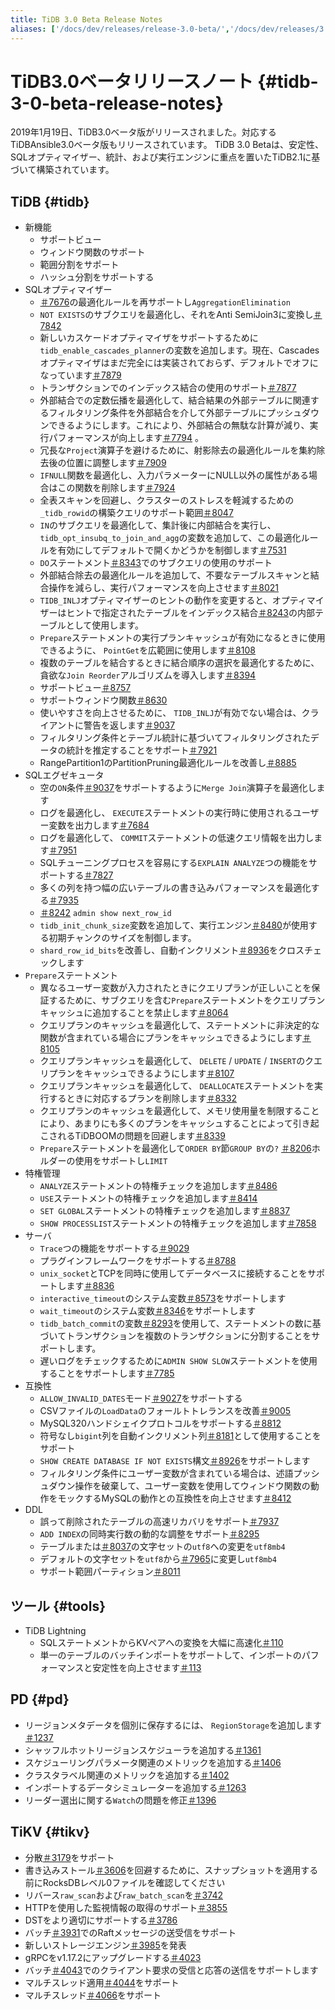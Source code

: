 ```yaml
---
title: TiDB 3.0 Beta Release Notes
aliases: ['/docs/dev/releases/release-3.0-beta/','/docs/dev/releases/3.0beta/']
---
```


# TiDB3.0ベータリリースノート {#tidb-3-0-beta-release-notes}

2019年1月19日、TiDB3.0ベータ版がリリースされました。対応するTiDBAnsible3.0ベータ版もリリースされています。 TiDB 3.0 Betaは、安定性、SQLオプティマイザー、統計、および実行エンジンに重点を置いたTiDB2.1に基づいて構築されています。

## TiDB {#tidb}

-   新機能
    -   サポートビュー
    -   ウィンドウ関数のサポート
    -   範囲分割をサポート
    -   ハッシュ分割をサポートする
-   SQLオプティマイザー
    -   [＃7676](https://github.com/pingcap/tidb/pull/7676)の最適化ルールを再サポートし`AggregationElimination`
    -   `NOT EXISTS`のサブクエリを最適化し、それをAnti SemiJoin3に変換し[＃7842](https://github.com/pingcap/tidb/pull/7842)
    -   新しいカスケードオプティマイザをサポートするために`tidb_enable_cascades_planner`の変数を追加します。現在、Cascadesオプティマイザはまだ完全には実装されておらず、デフォルトでオフになっています[＃7879](https://github.com/pingcap/tidb/pull/7879)
    -   トランザクションでのインデックス結合の使用のサポート[＃7877](https://github.com/pingcap/tidb/pull/7877)
    -   外部結合での定数伝播を最適化して、結合結果の外部テーブルに関連するフィルタリング条件を外部結合を介して外部テーブルにプッシュダウンできるようにします。これにより、外部結合の無駄な計算が減り、実行パフォーマンスが向上します[＃7794](https://github.com/pingcap/tidb/pull/7794) 。
    -   冗長な`Project`演算子を避けるために、射影除去の最適化ルールを集約除去後の位置に調整します[＃7909](https://github.com/pingcap/tidb/pull/7909)
    -   `IFNULL`関数を最適化し、入力パラメーターにNULL以外の属性がある場合はこの関数を削除します[＃7924](https://github.com/pingcap/tidb/pull/7924)
    -   全表スキャンを回避し、クラスターのストレスを軽減するための`_tidb_rowid`の構築クエリのサポート範囲[＃8047](https://github.com/pingcap/tidb/pull/8047)
    -   `IN`のサブクエリを最適化して、集計後に内部結合を実行し、 `tidb_opt_insubq_to_join_and_agg`の変数を追加して、この最適化ルールを有効にしてデフォルトで開くかどうかを制御します[＃7531](https://github.com/pingcap/tidb/pull/7531)
    -   `DO`ステートメント[＃8343](https://github.com/pingcap/tidb/pull/8343)でのサブクエリの使用のサポート
    -   外部結合除去の最適化ルールを追加して、不要なテーブルスキャンと結合操作を減らし、実行パフォーマンスを向上させます[＃8021](https://github.com/pingcap/tidb/pull/8021)
    -   `TIDB_INLJ`オプティマイザーのヒントの動作を変更すると、オプティマイザーはヒントで指定されたテーブルをインデックス結合[＃8243](https://github.com/pingcap/tidb/pull/8243)の内部テーブルとして使用します。
    -   `Prepare`ステートメントの実行プランキャッシュが有効になるときに使用できるように、 `PointGet`を広範囲に使用します[＃8108](https://github.com/pingcap/tidb/pull/8108)
    -   複数のテーブルを結合するときに結合順序の選択を最適化するために、貪欲な`Join Reorder`アルゴリズムを導入します[＃8394](https://github.com/pingcap/tidb/pull/8394)
    -   サポートビュー[＃8757](https://github.com/pingcap/tidb/pull/8757)
    -   サポートウィンドウ関数[＃8630](https://github.com/pingcap/tidb/pull/8630)
    -   使いやすさを向上させるために、 `TIDB_INLJ`が有効でない場合は、クライアントに警告を返します[＃9037](https://github.com/pingcap/tidb/pull/9037)
    -   フィルタリング条件とテーブル統計に基づいてフィルタリングされたデータの統計を推定することをサポート[＃7921](https://github.com/pingcap/tidb/pull/7921)
    -   RangePartition1のPartitionPruning最適化ルールを改善し[＃8885](https://github.com/pingcap/tidb/pull/8885)
-   SQLエグゼキュータ
    -   空の`ON`条件[＃9037](https://github.com/pingcap/tidb/pull/9037)をサポートするように`Merge Join`演算子を最適化します
    -   ログを最適化し、 `EXECUTE`ステートメントの実行時に使用されるユーザー変数を出力します[＃7684](https://github.com/pingcap/tidb/pull/7684)
    -   ログを最適化して、 `COMMIT`ステートメントの低速クエリ情報を出力します[＃7951](https://github.com/pingcap/tidb/pull/7951)
    -   SQLチューニングプロセスを容易にする`EXPLAIN ANALYZE`つの機能をサポートする[＃7827](https://github.com/pingcap/tidb/pull/7827)
    -   多くの列を持つ幅の広いテーブルの書き込みパフォーマンスを最適化する[＃7935](https://github.com/pingcap/tidb/pull/7935)
    -   [＃8242](https://github.com/pingcap/tidb/pull/8242) `admin show next_row_id`
    -   `tidb_init_chunk_size`変数を追加して、実行エンジン[＃8480](https://github.com/pingcap/tidb/pull/8480)が使用する初期チャンクのサイズを制御します。
    -   `shard_row_id_bits`を改善し、自動インクリメント[＃8936](https://github.com/pingcap/tidb/pull/8936)をクロスチェックします
-   `Prepare`ステートメント
    -   異なるユーザー変数が入力されたときにクエリプランが正しいことを保証するために、サブクエリを含む`Prepare`ステートメントをクエリプランキャッシュに追加することを禁止します[＃8064](https://github.com/pingcap/tidb/pull/8064)
    -   クエリプランのキャッシュを最適化して、ステートメントに非決定的な関数が含まれている場合にプランをキャッシュできるようにします[＃8105](https://github.com/pingcap/tidb/pull/8105)
    -   クエリプランキャッシュを最適化して、 `DELETE` / `UPDATE` / `INSERT`のクエリプランをキャッシュできるようにします[＃8107](https://github.com/pingcap/tidb/pull/8107)
    -   クエリプランキャッシュを最適化して、 `DEALLOCATE`ステートメントを実行するときに対応するプランを削除します[＃8332](https://github.com/pingcap/tidb/pull/8332)
    -   クエリプランのキャッシュを最適化して、メモリ使用量を制限することにより、あまりにも多くのプランをキャッシュすることによって引き起こされるTiDBOOMの問題を回避します[＃8339](https://github.com/pingcap/tidb/pull/8339)
    -   `Prepare`ステートメントを最適化して`ORDER BY`節`GROUP BY`の`?` [＃8206](https://github.com/pingcap/tidb/pull/8206)ホルダーの使用をサポートし`LIMIT`
-   特権管理
    -   `ANALYZE`ステートメントの特権チェックを追加します[＃8486](https://github.com/pingcap/tidb/pull/8486)
    -   `USE`ステートメントの特権チェックを追加します[＃8414](https://github.com/pingcap/tidb/pull/8418)
    -   `SET GLOBAL`ステートメントの特権チェックを追加します[＃8837](https://github.com/pingcap/tidb/pull/8837)
    -   `SHOW PROCESSLIST`ステートメントの特権チェックを追加します[＃7858](https://github.com/pingcap/tidb/pull/7858)
-   サーバ
    -   `Trace`つの機能をサポートする[＃9029](https://github.com/pingcap/tidb/pull/9029)
    -   プラグインフレームワークをサポートする[＃8788](https://github.com/pingcap/tidb/pull/8788)
    -   `unix_socket`とTCPを同時に使用してデータベースに接続することをサポートします[＃8836](https://github.com/pingcap/tidb/pull/8836)
    -   `interactive_timeout`のシステム変数[＃8573](https://github.com/pingcap/tidb/pull/8573)をサポートします
    -   `wait_timeout`のシステム変数[＃8346](https://github.com/pingcap/tidb/pull/8346)をサポートします
    -   `tidb_batch_commit`の変数[＃8293](https://github.com/pingcap/tidb/pull/8293)を使用して、ステートメントの数に基づいてトランザクションを複数のトランザクションに分割することをサポートします。
    -   遅いログをチェックするために`ADMIN SHOW SLOW`ステートメントを使用することをサポートします[＃7785](https://github.com/pingcap/tidb/pull/7785)
-   互換性
    -   `ALLOW_INVALID_DATES`モード[＃9027](https://github.com/pingcap/tidb/pull/9027)をサポートする
    -   CSVファイルの`LoadData`のフォールトトレランスを改善[＃9005](https://github.com/pingcap/tidb/pull/9005)
    -   MySQL320ハンドシェイクプロトコルをサポートする[＃8812](https://github.com/pingcap/tidb/pull/8812)
    -   符号なし`bigint`列を自動インクリメント列[＃8181](https://github.com/pingcap/tidb/pull/8181)として使用することをサポート
    -   `SHOW CREATE DATABASE IF NOT EXISTS`構文[＃8926](https://github.com/pingcap/tidb/pull/8926)をサポートします
    -   フィルタリング条件にユーザー変数が含まれている場合は、述語プッシュダウン操作を破棄して、ユーザー変数を使用してウィンドウ関数の動作をモックするMySQLの動作との互換性を向上させます[＃8412](https://github.com/pingcap/tidb/pull/8412)
-   DDL
    -   誤って削除されたテーブルの高速リカバリをサポート[＃7937](https://github.com/pingcap/tidb/pull/7937)
    -   `ADD INDEX`の同時実行数の動的な調整をサポート[＃8295](https://github.com/pingcap/tidb/pull/8295)
    -   テーブルまたは[＃8037](https://github.com/pingcap/tidb/pull/8037)の文字セットの`utf8`への変更を`utf8mb4`
    -   デフォルトの文字セットを`utf8`から[＃7965](https://github.com/pingcap/tidb/pull/7965)に変更し`utf8mb4`
    -   サポート範囲パーティション[＃8011](https://github.com/pingcap/tidb/pull/8011)

## ツール {#tools}

-   TiDB Lightning
    -   SQLステートメントからKVペアへの変換を大幅に高速化[＃110](https://github.com/pingcap/tidb-lightning/pull/110)
    -   単一のテーブルのバッチインポートをサポートして、インポートのパフォーマンスと安定性を向上させます[＃113](https://github.com/pingcap/tidb-lightning/pull/113)

## PD {#pd}

-   リージョンメタデータを個別に保存するには、 `RegionStorage`を追加します[＃1237](https://github.com/pingcap/pd/pull/1237)
-   シャッフルホットリージョンスケジューラを追加する[＃1361](https://github.com/pingcap/pd/pull/1361)
-   スケジューリングパラメータ関連のメトリックを追加する[＃1406](https://github.com/pingcap/pd/pull/1406)
-   クラスタラベル関連のメトリックを追加する[＃1402](https://github.com/pingcap/pd/pull/1402)
-   インポートするデータシミュレーターを追加する[＃1263](https://github.com/pingcap/pd/pull/1263)
-   リーダー選出に関する`Watch`の問題を修正[＃1396](https://github.com/pingcap/pd/pull/1396)

## TiKV {#tikv}

-   分散[＃3179](https://github.com/tikv/tikv/pull/3179)をサポート
-   書き込みストール[＃3606](https://github.com/tikv/tikv/pull/3606)を回避するために、スナップショットを適用する前にRocksDBレベル0ファイルを確認してください
-   リバース`raw_scan`および`raw_batch_scan`を[＃3742](https://github.com/tikv/tikv/pull/3724)
-   HTTPを使用した監視情報の取得のサポート[＃3855](https://github.com/tikv/tikv/pull/3855)
-   DSTをより適切にサポートする[＃3786](https://github.com/tikv/tikv/pull/3786)
-   バッチ[＃3931](https://github.com/tikv/tikv/pull/3913)でのRaftメッセージの送受信をサポート
-   新しいストレージエンジン[＃3985](https://github.com/tikv/tikv/pull/3985)を発表
-   gRPCをv1.17.2にアップグレードする[＃4023](https://github.com/tikv/tikv/pull/4023)
-   バッチ[＃4043](https://github.com/tikv/tikv/pull/4043)でのクライアント要求の受信と応答の送信をサポートします
-   マルチスレッド適用[＃4044](https://github.com/tikv/tikv/pull/4044)をサポート
-   マルチスレッド[＃4066](https://github.com/tikv/tikv/pull/4066)をサポート
